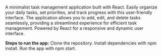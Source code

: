 A minimalist task management application built with React. Easily organize your daily tasks, set priorities, and track progress with this user-friendly interface. The application allows you to add, edit, and delete tasks seamlessly, providing a streamlined experience for efficient task management. Powered by React for a responsive and dynamic user interface.

**Steps to run the app:**
Clone the repository.
Install dependencies with npm install.
Run the app with npm start.
